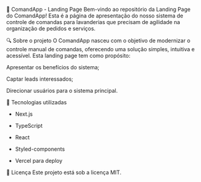 🧾 ComandApp - Landing Page
Bem-vindo ao repositório da Landing Page do ComandApp!
Esta é a página de apresentação do nosso sistema de controle de comandas para lavanderias que precisam de agilidade na organização de pedidos e serviços.

🔍 Sobre o projeto
O ComandApp nasceu com o objetivo de modernizar o controle manual de comandas, oferecendo uma solução simples, intuitiva e acessível. Esta landing page tem como propósito:

Apresentar os benefícios do sistema;

Captar leads interessados;

Direcionar usuários para o sistema principal.

🚀 Tecnologias utilizadas

- Next.js

- TypeScript

- React

- Styled-components

- Vercel para deploy

📄 Licença
Este projeto está sob a licença MIT.
